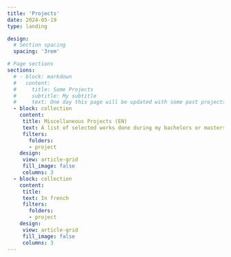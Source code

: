```yaml
---
title: 'Projects'
date: 2024-05-19
type: landing

design:
  # Section spacing
  spacing: '3rem'

# Page sections
sections:
  # - block: markdown
  #   content:
  #     title: Some Projects
  #     subtitle: My subtitle
  #     text: One day this page will be updated with some past projects or work in progress I currently have.
  - block: collection
    content:
     title: Miscellaneous Projects (EN)
     text: A list of selected works done during my bachelors or masters. 
     filters:
       folders:
       - project
    design:
     view: article-grid
     fill_image: false
     columns: 3
  - block: collection
    content:
     title: 
     text: In french
     filters:
       folders:
       - project
    design:
     view: article-grid
     fill_image: false
     columns: 3
---
```

